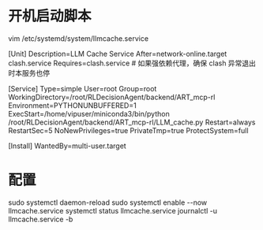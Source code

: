 # 开机启动脚本
vim /etc/systemd/system/llmcache.service

[Unit]
Description=LLM Cache Service
After=network-online.target clash.service
Requires=clash.service    # 如果强依赖代理，确保 clash 异常退出时本服务也停

[Service]
Type=simple
User=root
Group=root
WorkingDirectory=/root/RLDecisionAgent/backend/ART_mcp-rl
Environment=PYTHONUNBUFFERED=1
ExecStart=/home/vipuser/miniconda3/bin/python /root/RLDecisionAgent/backend/ART_mcp-rl/LLM_cache.py
Restart=always
RestartSec=5
NoNewPrivileges=true
PrivateTmp=true
ProtectSystem=full

[Install]
WantedBy=multi-user.target


# 配置
sudo systemctl daemon-reload
sudo systemctl enable --now llmcache.service
systemctl status llmcache.service
journalctl -u llmcache.service -b